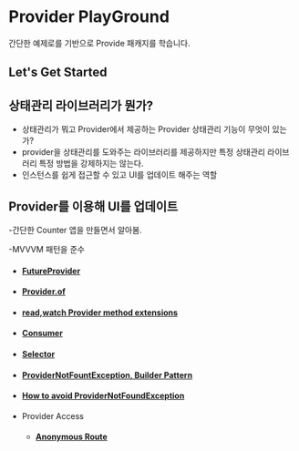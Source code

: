# Provider PlayGround

간단한 예제로를 기반으로 Provide 패캐지를 학습니다.

## Let's Get Started

## 상태관리 라이브러리가 뭔가?

- 상태관리가 뭐고 Provider에서 제공하는 Provider 상태관리 기능이 무엇이 있는가?
- provider을 상태관리를 도와주는 라이브러리를 제공하지만 특정 상태관리 라이브러리 특정 방법을 강제하지는 않는다.
- 인스턴스를 쉽게 접근할 수 있고 UI를 업데이트 해주는 역할

## Provider를 이용해 UI를 업데이트

-간단한 Counter 앱을 만들면서 알아봄.

-MVVVM 패턴을 준수

- #### [FutureProvider](./lib/FutureProvider/about_future_provider.md)
- #### [Provider.of](./lib/Provider.of/about_provider.of.md)
- #### [read,watch Provider method extensions](./lib/read_watch_extension/about_read_wath_extension.md)
- #### [Consumer](./lib/Consumer/about_consumer.md)
- #### [Selector](./lib/Selector/about_selector.md)
- #### [ProviderNotFountException, Builder Pattern](./lib/ProviderNotFoundExcption/about_provider_not_found_exception.md)
- #### [How to avoid ProviderNotFoundException](./lib/ProviderNotFoundExcption/how_avoid_provider_not_found_exception.md)
- Provider Access
  - #### [Anonymous Route](./lib/AnonymousRoute/aboue_anonymous_route_access.md)





